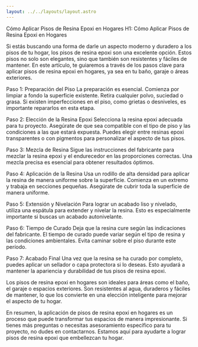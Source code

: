 ```yaml
---
layout: ../../layouts/layout.astro
---
```


Cómo Aplicar Pisos de Resina Epoxi en Hogares
H1: Cómo Aplicar Pisos de Resina Epoxi en Hogares

Si estás buscando una forma de darle un aspecto moderno y duradero a los pisos de tu hogar, los pisos de resina epoxi son una excelente opción. Estos pisos no solo son elegantes, sino que también son resistentes y fáciles de mantener. En este artículo, te guiaremos a través de los pasos clave para aplicar pisos de resina epoxi en hogares, ya sea en tu baño, garaje o áreas exteriores.

Paso 1: Preparación del Piso
La preparación es esencial. Comienza por limpiar a fondo la superficie existente. Retira cualquier polvo, suciedad o grasa. Si existen imperfecciones en el piso, como grietas o desniveles, es importante repararlos en esta etapa.

Paso 2: Elección de la Resina Epoxi
Selecciona la resina epoxi adecuada para tu proyecto. Asegúrate de que sea compatible con el tipo de piso y las condiciones a las que estará expuesta. Puedes elegir entre resinas epoxi transparentes o con pigmentos para personalizar el aspecto de tus pisos.

Paso 3: Mezcla de Resina
Sigue las instrucciones del fabricante para mezclar la resina epoxi y el endurecedor en las proporciones correctas. Una mezcla precisa es esencial para obtener resultados óptimos.

Paso 4: Aplicación de la Resina
Usa un rodillo de alta densidad para aplicar la resina de manera uniforme sobre la superficie. Comienza en un extremo y trabaja en secciones pequeñas. Asegúrate de cubrir toda la superficie de manera uniforme.

Paso 5: Extensión y Nivelación
Para lograr un acabado liso y nivelado, utiliza una espátula para extender y nivelar la resina. Esto es especialmente importante si buscas un acabado autonivelante.

Paso 6: Tiempo de Curado
Deja que la resina cure según las indicaciones del fabricante. El tiempo de curado puede variar según el tipo de resina y las condiciones ambientales. Evita caminar sobre el piso durante este período.

Paso 7: Acabado Final
Una vez que la resina se ha curado por completo, puedes aplicar un sellador o capa protectora si lo deseas. Esto ayudará a mantener la apariencia y durabilidad de tus pisos de resina epoxi.

Los pisos de resina epoxi en hogares son ideales para áreas como el baño, el garaje o espacios exteriores. Son resistentes al agua, duraderos y fáciles de mantener, lo que los convierte en una elección inteligente para mejorar el aspecto de tu hogar.

En resumen, la aplicación de pisos de resina epoxi en hogares es un proceso que puede transformar tus espacios de manera impresionante. Si tienes más preguntas o necesitas asesoramiento específico para tu proyecto, no dudes en contactarnos. Estamos aquí para ayudarte a lograr pisos de resina epoxi que embellezcan tu hogar.
